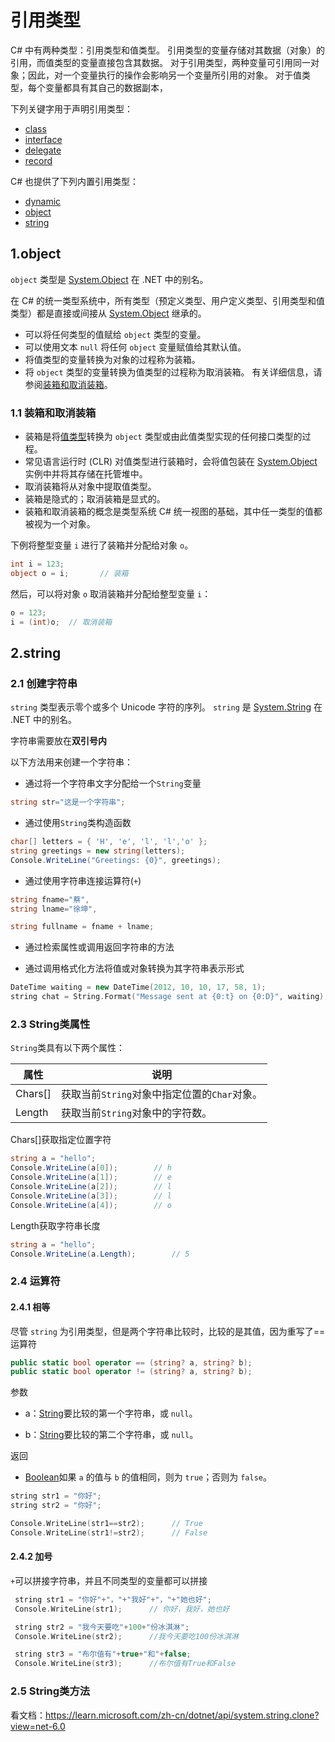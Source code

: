 # 引用类型

C# 中有两种类型：引用类型和值类型。 引用类型的变量存储对其数据（对象）的引用，而值类型的变量直接包含其数据。 对于引用类型，两种变量可引用同一对象；因此，对一个变量执行的操作会影响另一个变量所引用的对象。 对于值类型，每个变量都具有其自己的数据副本，

下列关键字用于声明引用类型：

- [class](https://learn.microsoft.com/zh-cn/dotnet/csharp/language-reference/keywords/class)
- [interface](https://learn.microsoft.com/zh-cn/dotnet/csharp/language-reference/keywords/interface)
- [delegate](https://learn.microsoft.com/zh-cn/dotnet/csharp/language-reference/builtin-types/reference-types#the-delegate-type)
- [record](https://learn.microsoft.com/zh-cn/dotnet/csharp/language-reference/builtin-types/record)

C# 也提供了下列内置引用类型：

- [dynamic](https://learn.microsoft.com/zh-cn/dotnet/csharp/language-reference/builtin-types/reference-types#the-dynamic-type)
- [object](https://learn.microsoft.com/zh-cn/dotnet/csharp/language-reference/builtin-types/reference-types#the-object-type)
- [string](https://learn.microsoft.com/zh-cn/dotnet/csharp/language-reference/builtin-types/reference-types#the-string-type)

## 1.object

`object` 类型是 [System.Object](https://learn.microsoft.com/zh-cn/dotnet/api/system.object) 在 .NET 中的别名。 

在 C# 的统一类型系统中，所有类型（预定义类型、用户定义类型、引用类型和值类型）都是直接或间接从 [System.Object](https://learn.microsoft.com/zh-cn/dotnet/api/system.object) 继承的。

- 可以将任何类型的值赋给 `object` 类型的变量。 
- 可以使用文本 `null` 将任何 `object` 变量赋值给其默认值。 
- 将值类型的变量转换为对象的过程称为装箱。
-  将 `object` 类型的变量转换为值类型的过程称为取消装箱。 有关详细信息，请参阅[装箱和取消装箱](https://learn.microsoft.com/zh-cn/dotnet/csharp/programming-guide/types/boxing-and-unboxing)。



### 1.1 装箱和取消装箱

- 装箱是将[值类型](https://learn.microsoft.com/zh-cn/dotnet/csharp/language-reference/builtin-types/value-types)转换为 `object` 类型或由此值类型实现的任何接口类型的过程。 
- 常见语言运行时 (CLR) 对值类型进行装箱时，会将值包装在 [System.Object](https://learn.microsoft.com/zh-cn/dotnet/api/system.object) 实例中并将其存储在托管堆中。
- 取消装箱将从对象中提取值类型。
- 装箱是隐式的；取消装箱是显式的。
- 装箱和取消装箱的概念是类型系统 C# 统一视图的基础，其中任一类型的值都被视为一个对象。

下例将整型变量 `i` 进行了装箱并分配给对象 `o`。

```cs
int i = 123;
object o = i;		// 装箱
```

然后，可以将对象 `o` 取消装箱并分配给整型变量 `i`：

```cs
o = 123;
i = (int)o;  // 取消装箱
```



## 2.string

### 2.1 创建字符串

`string` 类型表示零个或多个 Unicode 字符的序列。 `string` 是 [System.String](https://learn.microsoft.com/zh-cn/dotnet/api/system.string) 在 .NET 中的别名。

字符串需要放在**双引号内**

以下方法用来创建一个字符串：

- 通过将一个字符串文字分配给一个`String`变量

```cs
string str="这是一个字符串";
```

- 通过使用`String`类构造函数

```cs
char[] letters = { 'H', 'e', 'l', 'l','o' };
string greetings = new string(letters);
Console.WriteLine("Greetings: {0}", greetings);
```

- 通过使用字符串连接运算符(`+`)

```cs
string fname="蔡",
string lname="徐坤",

string fullname = fname + lname;
```

- 通过检索属性或调用返回字符串的方法

- 通过调用格式化方法将值或对象转换为其字符串表示形式

```c++
DateTime waiting = new DateTime(2012, 10, 10, 17, 58, 1);
string chat = String.Format("Message sent at {0:t} on {0:D}", waiting);
```



### 2.3 String类属性

`String`类具有以下两个属性：

| 属性    | 说明                                         |
| ------- | -------------------------------------------- |
| Chars[] | 获取当前`String`对象中指定位置的`Char`对象。 |
| Length  | 获取当前`String`对象中的字符数。             |

Chars[]获取指定位置字符

```cs
string a = "hello";
Console.WriteLine(a[0]);		// h
Console.WriteLine(a[1]);		// e
Console.WriteLine(a[2]);		// l
Console.WriteLine(a[3]);		// l
Console.WriteLine(a[4]);		// o
```

Length获取字符串长度

```cs
string a = "hello";
Console.WriteLine(a.Length);        // 5
```



### 2.4 运算符

#### 2.4.1 相等

尽管 `string` 为引用类型，但是两个字符串比较时，比较的是其值，因为重写了==运算符

```cs
public static bool operator == (string? a, string? b);
public static bool operator != (string? a, string? b);
```

 参数

- a：[String](https://learn.microsoft.com/zh-cn/dotnet/api/system.string?view=net-6.0)要比较的第一个字符串，或 `null`。

- b：[String](https://learn.microsoft.com/zh-cn/dotnet/api/system.string?view=net-6.0)要比较的第二个字符串，或 `null`。

返回

- [Boolean](https://learn.microsoft.com/zh-cn/dotnet/api/system.boolean?view=net-6.0)如果 `a` 的值与 `b` 的值相同，则为 `true`；否则为 `false`。

```c++
string str1 = "你好";
string str2 = "你好";

Console.WriteLine(str1==str2);      // True
Console.WriteLine(str1!=str2);      // False
```



#### 2.4.2 加号

`+`可以拼接字符串，并且不同类型的变量都可以拼接

```c++
 string str1 = "你好"+"，"+"我好"+"，"+"她也好";
 Console.WriteLine(str1);      // 你好，我好，她也好

 string str2 = "我今天要吃"+100+"份冰淇淋";
 Console.WriteLine(str2);      //我今天要吃100份冰淇淋

 string str3 = "布尔值有"+true+"和"+false;
 Console.WriteLine(str3);      //布尔值有True和False
```





### 2.5 String类方法

看文档：https://learn.microsoft.com/zh-cn/dotnet/api/system.string.clone?view=net-6.0





